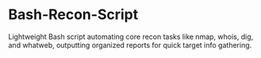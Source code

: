 # Bash-Recon-Script
Lightweight Bash script automating core recon tasks like nmap, whois, dig, and whatweb, outputting organized reports for quick target info gathering.
